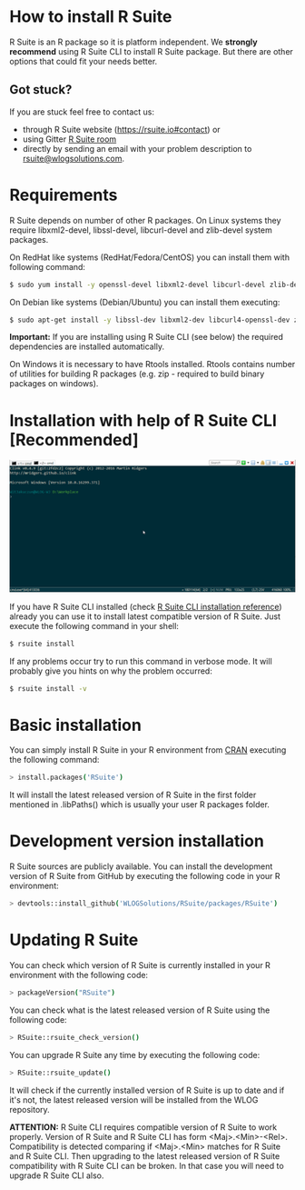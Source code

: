 # How to install R Suite

R Suite is an R package so it is platform independent. We **strongly
recommend** using R Suite CLI to install R Suite package. But there
are other options that could fit your needs better.

## **Got stuck?**

If you are stuck feel free to contact us:

* through R Suite website (https://rsuite.io#contact) or 
* using Gitter [R Suite room](https://gitter.im/WLOGSolutions/RSuite "R Suite room")
* directly by sending an email with your problem description to [rsuite@wlogsolutions.com](mailto:rsuite@wlogsolutions.com).

# Requirements

R Suite depends on number of other R packages. On Linux systems they require
libxml2-devel, libssl-devel, libcurl-devel and zlib-devel system packages.

On RedHat like systems (RedHat/Fedora/CentOS) you can install them 
with following command:

```bash
$ sudo yum install -y openssl-devel libxml2-devel libcurl-devel zlib-devel
```

On Debian like systems (Debian/Ubuntu) you can install them executing:

```bash
$ sudo apt-get install -y libssl-dev libxml2-dev libcurl4-openssl-dev zlib1g-dev
```

**Important:** If you are installing using R Suite CLI (see below) the
required dependencies are installed automatically.

On Windows it is necessary to have Rtools installed. Rtools contains number of utilities for building R packages 
(e.g. zip - required to build binary packages on windows).

# Installation with help of R Suite CLI [Recommended]

![Installing R Suite with R Suite CLI](https://github.com/WLOGSolutions/RSuite/blob/master/docs/media/rsuite_install_with_cli.png "Installing R Suite with R Suite CLI")

If you have R Suite CLI installed (check [R Suite CLI installation
reference](https://rsuite.io/RSuite_Tutorial.php?article=rsuite_cli_installation.md
"R Suite CLI installation reference.")) already you can use it to
install latest compatible version of R Suite. Just execute the following
command in your shell:

```bash
$ rsuite install
```

If any problems occur try to run this command in verbose mode. It will probably
give you hints on why the problem occurred:

```bash
$ rsuite install -v
```

# Basic installation

You can simply install R Suite in your R environment from [CRAN](https://cran.r-project.org/package=RSuite)
executing the following command:

```bash
> install.packages('RSuite')
```

It will install the latest released version of R Suite in the first folder mentioned in 
.libPaths() which is usually your user R packages folder.

# Development version installation

R Suite sources are publicly available. You can install the development version of 
R Suite from GitHub by executing the following code in your R environment:

```bash
> devtools::install_github('WLOGSolutions/RSuite/packages/RSuite')
```

# Updating R Suite

You can check which version of R Suite is currently installed in your R environment
with the following code:

```bash
> packageVersion("RSuite")
```

You can check what is the latest released version of R Suite using the following code:

```bash
> RSuite::rsuite_check_version()
```

You can upgrade R Suite any time by executing the following code:

```bash
> RSuite::rsuite_update()
```

It will check if the currently installed version of R Suite is up to date and if it's
not, the latest released version will be installed from the WLOG repository.

**ATTENTION:** R Suite CLI requires compatible version of R Suite to work properly.
Version of R Suite and R Suite CLI has form \<Maj\>.\<Min\>-\<Rel\>. Compatibility is 
detected comparing if \<Maj\>.\<Min\> matches for R Suite and R Suite CLI. Then upgrading
to the latest released version of R Suite compatibility with R Suite CLI can be broken.
In that case you will need to upgrade R Suite CLI also.
